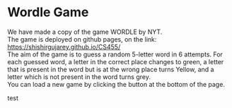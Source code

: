 # Wordle Game
We have made a copy of the game WORDLE by NYT.  
The game is deployed on github pages, on the link: https://shishirgujarey.github.io/CS455/  
The aim of the game is to guess a random 5-letter word in 6 attempts. For each guessed word, a letter in the correct place changes to green, a letter that is present in the word but is at the wrong place turns Yellow, and a letter which is not present in the word turns grey.  
You can load a new game by clicking the button at the bottom of the page.

test
